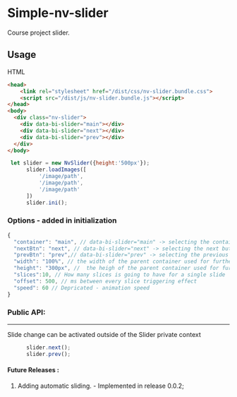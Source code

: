 # Simple-nv-slider
Course project slider.

## Usage
HTML
```html
<head>
    <link rel="stylesheet" href="/dist/css/nv-slider.bundle.css">
    <script src="/dist/js/nv-slider.bundle.js"></script>
</head>
<body>
  <div class="nv-slider">
    <div data-bi-slider="main"></div>
    <div data-bi-slider="next"></div>
    <div data-bi-slider="prev"></div>
  </div>
</body>  
```
```javascript
 let slider = new NvSlider({height:'500px'});
      slider.loadImages([
          '/image/path',
          '/image/path',
          '/image/path'
      ])
      slider.ini();
```

### Options - added in initialization
```javascript
{
  "container": "main", // data-bi-slider="main" -> selecting the container HTML Node
  "nextBtn": "next", // data-bi-slider="next" -> selecting the next button HTML Node
  "prevBtn": "prev",// data-bi-slider="prev" -> selecting the previous button HTML Node
  "width": "100%", // the width of the parent container used for further calculations and styling
  "height": "300px", //  the heigh of the parent container used for further calculations and styling
  "slices":10, // How many slices is going to have for a single slide 
  "offset": 500, // ms between every slice triggering effect
  "speed": 60 // Depricated - animation speed
}

```

### Public API:
*******
Slide change can be activated outside of the Slider private context
```javascript
      slider.next();
      slider.prev(); 
```

#### Future Releases : 
1. Adding automatic sliding. - Implemented in release 0.0.2;






